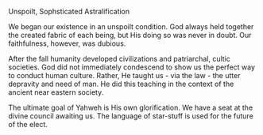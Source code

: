 Unspoilt, Sophsticated Astralification


We began our existence in an unspoilt condition.
God always held together the created fabric of each being, but His doing so was never in doubt.
Our faithfulness, however, was dubious.

After the fall humanity developed civilizations and patriarchal, cultic societies.
God did not immediately condescend to show us the perfect way to conduct human culture.
Rather, He taught us - via the law - the utter depravity and need of man.
He did this teaching in the context of the ancient near eastern society.

The ultimate goal of Yahweh is His own glorification.
We have a seat at the divine council awaiting us.
The language of star-stuff is used for the future of the elect.
